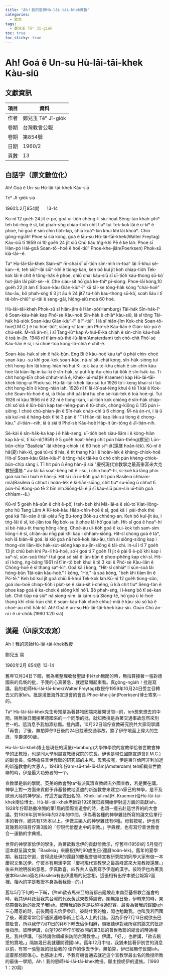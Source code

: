 ```yaml
---
title: "Ah！我的恩師Hù-lâi-tāi-khek教授"
categories:
  - 散文
tags:
  - 鄭兒玉 Tēⁿ Jî-gio̍k
toc: true
toc_sticky: true
---
```


# Ah! Goá ê Un-su Hù-lâi-tāi-khek Kàu-siū

## 文獻資訊

| 項目 | 資料 |
|---|---|
| 作者 | 鄭兒玉 Tēⁿ Jî-gio̍k |
| 卷期 | 台灣教會公報 |
| 卷期 | 第854號 |
| 日期 | 1960/2 |
| 頁數 | 13 |

## 白話字（原文數位化）

Ah! Goá ê Un-su Hù-lâi-tāi-khek Kàu-siū

Tēⁿ Jî-gio̍k siá

1960年2月854期      13-14

Kū-nî 12 goe̍h 24 ji̍t ē-po͘, goá uī-tio̍h chéng-lí siu-hoat Sèng-tàn khah-phìⁿ teh bô-êng ê sî, bô phah-sǹg chiap-tio̍h chi̍t tiuⁿ tuì Tek-kok lâi ê o͘-kîⁿ ê phoe, hō͘ goá ê sim chin tio̍h-kip, chiū koáⁿ-kín khui khí lâi khoàⁿ. Chin gông-ngia̍h! Phoe sī siá kóng, goá ê lāu-su Hù-lâi-tāi-khek(Walter Freytag) Kàu-siū tī 1959 nî 10 goe̍h 24 ji̍t siū Chú tiàu tńg-khì Pē ê ke lah. Phoe sī Hàn-pó Hái-goā Soan-tō -hoē ê hoē-tiúⁿ Phoe-khe-jiân(Poerksen) Phok-sū kià-lâi--ê.

Taⁿ Hù-lâi-tāi-khek Sian-siⁿ m̄-chai sī uī-tio̍h sím-mi̍h in-toaⁿ lâi lī-khui sè-kan--ê, teh siūⁿ-lâi siūⁿ-khì ê tiong-kan, keh bô kuí ji̍t koh chiap-tio̍h Tek-kok lâi ê chi̍t ê tông-ha̍k ê phoe, chiū chai kàu-siū sī uī-tio̍h kau-thong sū-kò͘ hut-jiân lâi pia̍t-sè--ê. Che siau-sit hō͘ goá ke-thiⁿ pi-siong. Phoe-lāi kóng,10 goe̍h 22 ji̍t àm tī Soan-kàu Gián-kiùⁿ-īⁿ kā tāi-ke tông-ha̍k kóng "chài-hoē" liáu-āu, bô phah-sǹg tī 3 ji̍t āu ê 24 jit7 tú-tio̍h kau-thong sū-kò͘, soah liáu i tī tē-bīn-chiūⁿ uí-tāi ê seng-gâi, hióng-siū moá 60 hoè.

Hù-lâi-tāi-kheh Phok-sū sī hiān-jīm ê Hàn-pó(Hamburg) Tāi-ha̍k Sîn-ha̍k-īⁿ ê Soan-kàu-ha̍k kap Phó͘-sè Kàu-hoē Sîn-ha̍k ê chiàⁿ kàu-siū, iā sī tông Tāi-ha̍k hū-sio̍k Soan-kàu Gián-kiùⁿ-īⁿ ê īⁿ-tiúⁿ. I iā sī hiān-jīm Kok-chè Soan-tō-hoē(I.M.C.) ê hù hoē-tiúⁿ, siāng-sî tam-jīm Phó͘-sè Kàu-liân ê Gián-kiù-pō͘ ê chú-se̍k. M̄-nā án-ni, i sī Tang-iûⁿ kap A-hui-lī-ka chiah ê sin-chìn kàu-hoē ê toā in-jîn. 1948 nî tī àm-sū-thē-lū-lām(Amsterdam) teh chó-chit Phó͘-sè Kàu-liân ê sî, i sī choè-toā kong-lô-chiá ê chi̍t-ê.

Soan-kàu-ha̍k sī sin ê ha̍k-būn. Eng Bí ê kàu-hoē kàu taⁿ ū phài chin-choē soan-kàu -su khì goā-kok soan-kàu, nā-sī si̍t-chāi kóng, sîn-ha̍k-siōng tuì chi̍t hong-bīn lâi kòng-hiàn hō͘ hui Ki-tok-kàu tē-khu chiah ê sin-chìn kàu-hoē lâi kiàn-li̍p in ka-kī ê sîn-ha̍k, sī put-ki̍p Au-chiu tāi-lio̍k ê sîn-ha̍k-ka. Tī chit hong-bīn choè chhut-miâ ê, Khek-luî-má(H.Kraemer) kap Hù-lâi-tāi-khek lióng-uī Phok-sū. Hù-lâi-tāi-khek liāu-sū tuì 1926 tō͘ í-keng khai-sí i tuì chit hong-bīn ê kòng-hiàn lah. 1928 nî tī Iâ-lō͘-sat-léng khui ê tē 1 kài ê Kok-chè Soan-tō-hoē ê sî, iā thâu chi̍t pái khì hù che sè-kài-tek ê toā hoē-gī. Tuì 1926 nî kàu 1956 nî ê 32 nî ê tiong-kan, i uī-tio̍h kok chióng ê sîn-ha̍k cha̍p-chì só͘ siá ê lūn-bûn kap tan-hêng-pún ê tú-chok, chóng-kiōng ū 135 pún í-siōng. I choè chú-phian-jîn ê Sîn-ha̍k cha̍p-chì ū 6 chióng. M̄-nā án-ni, i iā ū siá kuí-nā ê hāng-bo̍k tī tē 3 pán ê "Tī Hiān-tāi kap le̍k-sú tiong ê chong-kàu." Jī-tián--nih, iā ū siá tī Phó͘-sè Kàu-hoē Ha̍p-it ūn-tōng ê Jī-tián-nih.

Sè-kài ê sîn-ha̍k-ka kap i ê ha̍k-seng, uī-tio̍h beh siàu-liām i ê kòng-hiàn kap kà-sī, tī kū-nî(1959) ê 5 goe̍h hoat-hêng chit pún hiàn-thêng(獻呈) Lūn-bûn-chi̍p "Basileia" lâi khèng-chiok i ê 60 hoè siⁿ-ji̍t(還曆 hoân-le̍k). Kū-nî ê hā(夏) ha̍k-kî, goá tú-tú tī hia, ē tit thang hù i ē hoân-le̍k ê khèng-chiok-hoē Hit-sî Soan-kàu Gián-kiù-īⁿ ê tông-ha̍k tāi-ke ū chò chi̍t pún khèng-chiok-bûn-chi̍p sàng i. Tī hit pún ū ēng hàn-jī siá "慶祝現代宣教學之最高峯富來大克教授還曆." āu-lâi kā soat-bêng hit ê ì-sù, i chin hoaⁿ-hí, sì-koè kā lâng phín goá siá hō͘ i hiah ê hàn-jī. Hit sî i iā uī-tio̍h goá hit pún Basileia chhiam-miâ(Basileia ū chhut i hoân-le̍k ê kì-liān-siōng, chit tiuⁿ su-iōng ū chhut tī pún-hō Kong-pò tē 2 bīn nih.Siōng-lāi ê jī sī kàu-siū pún-sin uī-tio̍h goá chhiam--ê.)

Kū-nî 5 goe̍h hā-sûn ê chi̍t ē-pō͘, I teh-beh khì Má-lâi-a ê siú-to͘ Kiat-liông-pho hù Tang Lâm A Ki-tok-kàu Hia̍p-chìn-hoē ê sî, goá kā i  pài-thok thè goá kā Tâi-oân ê tāi-piáu N̂g Bú-tong Bo̍k-su chhéng-an. Keh bô kuí-ji̍t āu, i tńg-lâi ê sî, kó-jiân toà N̂g bo̍k-su ê phoe lâi hō͘ goá lah. Hit-sî goá ê hoaⁿ-hí sī bē-hiáu-tit thang hêng-iông. Choè-āu uī-tio̍h goá ê kui-kok teh sam-sim lióng-ì ê sî, chiân-āu nn̄g pái khì kap i chham-siông. Hit-sî chòng goá ê táⁿ, koh iā bián-lē goá. iá kiò goá nā hoê-kok liáu-āu, tio̍h ài siông-siông kap i thong-sìn liân-lo̍k ha̍k-su̍t-siōng kap su-jîn-siōng ê tāi-chì. In-uī i tī 7 goe̍h 13 ji̍t chiū beh khì Pa-lí hù-hoē, só͘-í goá tī 7 goe̍h 11 ji̍t ê pài 6 ē-pō͘ khì kap i saⁿ-sî, sūn-soà thiaⁿ i tuì goá só͘ siá ê lūn-bûn ê phoe-phêng kap chí-sī. Hit-sî i kóng, ǹg-bāng 1961 nî tī ìn-tō͘ beh khui ê tē 3 kài ê Phó͘-sè Kàu-liân ê Chóng-hoē ê sî thang saⁿ-kìⁿ. Goá kā i kóng, "Hit-sî chhiáⁿ lí sūn-soà lâi hóng-būn Tâi-oân kàu-hoē." I kóng, "Hó," iā soà kóng, "beh khì tiàm lín ê Pò͘-tē." Keh bô kuí ji̍t goá chiū lī-khui Tek-kok lah.Kū-nî 12 goe̍h tiong-sûn, goá iáu-boē chiap-tio̍h i pia̍t-sè ê siau-sit í-chêng, ū kià chi̍t tiuⁿ Sèng-tàn ê phoe kap goá ê ka-chok ê siōng khì hō͘ i. Bô phah-sǹg, i í-keng bô tī sè-kan lah. Chit-tia̍p ná siūⁿ ná siong-sim. iā kám-siā Siōng-tè, hō͘ goá ū ki-hoē thang khì chiū-kūn chit ê soan-kàu-ha̍k choè chhut-miâ ê kàu-siū só͘ kà ê choè-āu chi̍t ha̍k-kî. Ah! Goá ê un-su Hú-lâi-tâi-khek kàu-siū. Goān Chú án-ni i ê uî-cho̍k.(1960 1:20 siá)

## 漢羅（Ùi原文改寫）

Ah！我的恩師Hù-lâi-tāi-khek教授

鄭兒玉 寫

1960年2月 854期  13-14

舊年12月24日下晡，我為著整理收發聖誕卡片teh無閒的時，無拍算接著一張對德國來的烏墘的批，予我的心真著急，就趕緊開起來看。真gông-ngia̍h！批是寫講，我的老師Hù-lâi-tāi-khek(Walter Freytag)教授佇1959年10月24日受主召轉去父的家lah。批是漢堡海外宣道會的會長 Phoe-khe-jiân(Poerksen)博士寄來--的。

Taⁿ Hù-lâi-tāi-khek先生毋知是為著甚物因端來離開世間--的，teh想來想去的中間，隔無幾日閣接著德國來的一个同學的批，就知教授是為著交通事故忽然來別世--的。這消息予我加添悲傷。批內講，10月22日暗佇宣教研究院共大家同學講「再會」了後，無拍算佇3日後的24日拄著交通事故，煞了伊佇地面上偉大的生涯，享壽滿60歲。

Hù-lâi-tāi-kheh博士是現任的漢堡(Hamburg)大學神學院的宣教學佮普世教會神學的正教授，也是同大學附屬宣教研究院的院長。伊也是現任國際宣道會(I.M.C.) 的副會長，像時擔任普世教聯的研究部的主席。毋若按呢，伊是東洋佮阿非利加遮的新進教會的大恩人。1948年佇àm-sū-thē-lū-lām(Amsterdam) teh組織普世教聯的時，伊是最大功勞者的一个。

宣教學是新的學問。英美的教會到taⁿ有派真濟宣教師去外國宣教，若是實在講，神學上對一方面來貢獻予非基督教地區遮的新進教會來建立in家己的神學，是不及歐洲大陸的神學家。佇這方面做出名的，Khek-luî-má(H. Kraemer)佮Hù-lâi-tāi-khek兩位博士。Hù-lâi-tāi-khek老師對1926就已經開始伊對這方面的貢獻lah。1928年佇耶路撒冷開的第1屆的國際宣道會的時，也頭一擺去赴這世界的的大會議。對1926年到1956年的32年的中間，伊為著各種的神學雜誌所寫的論文佮單行本的著作，總共有135本以上。伊做主編人的神學雜誌有6種。毋若按呢，伊也有寫幾若的項目佇第3版的「佇現代佮歷史中的宗教。」字典裡，也有寫佇普世教會合一運動的字典裡。

世界的神學家佮伊的學生，為著欲數念伊的貢獻佮教示，佇舊年(1959)的 5月發行這本獻呈論文集「Basileia」來慶祝伊的60歲生日(還曆hoân-le̍k)。舊年的夏學期，我拄拄佇遐，會得通赴伊的還曆的慶祝會彼時宣教研究院的同學大家有做一本慶祝文集送伊。佇彼本有用漢字寫「慶祝現代宣教學之最高峰富來大克教授還曆。」後來共說明彼的意思，伊真歡喜，四界共人品我寫予伊遐的漢字。彼時伊也為著我彼本Basileia簽名(Basileia有出伊還曆的紀念相，這張相有出佇本號公報第2面裡。相內的字是教授本身為著我簽--的。)

舊年5月下旬的一下晡，伊teh欲去馬來亞的首都吉隆坡赴東南亞基督教合進會的時，我共伊拜託替我共台灣的代表黃武東牧師請安。閣無幾日後，伊轉來的時，果然帶黃牧師的批來予我lah。彼時我的歡喜是袂曉得通形容。最後為著我的歸國teh三心兩意的時，前後兩擺去佮伊參詳。彼時壯我的膽，閣也勉勵我。也叫我若回國了後，著愛常常佮伊通訊連絡學術上佮私人上的代誌。因為伊佇7月13日就欲去巴黎赴會，所以我佇7月11日的拜6下晡去佮伊相辭，順續聽伊對我所寫的論文的批評佮指示。彼時伊講，向望1961年佇印度欲開的第3屆的普世教聯的總會的時通相見。我共伊講，「彼時請你順續來訪問台灣教會。」伊講，「好，」也紲講，「欲去踮恁的寶地。」隔無幾日我就離開德國lah。舊年12月中旬，我猶未接著伊別世的消息以前，有寄一張聖誕的批佮我的 佳作的像去予伊。無拍算，伊已經無佇世間lah。這霎那想那傷心。也感謝上帝，予我有機會通去就近這个宣教學最出名的教授所教的最後一學期。Ah！我的恩師Hú-lâi-tâi-khek教授。願主按呢伊的遺族。(1960 1：20寫)
